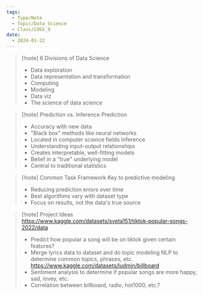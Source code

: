 ```yaml
---
tags:
  - Type/Note
  - Topic/Data_Science
  - Class/COGS_9
date:
  - 2024-01-22
---
```


> [!note] 6 Divisions of Data Science
> - Data exploration
> - Data representation and transformation
> - Computing
> - Modeling
> - Data viz
> - The science of data science

> [!note] Prediction vs. Inference
> Prediction
> - Accuracy with new data
> - "Black box" methods like neural networks
> - Located in computer science fields
> Inference
> - Understanding input-output relationships
> - Creates interpretable, well-fitting models
> - Belief in a "true" underlying model
> - Central to traditional statistics

> [!note] Common Task Framework
> Key to predictive modeling
> - Reducing prediction errors over time
> - Best algorithms vary with dataset type
> - Focus on results, not the data's true source

> [!note] Project Ideas
> https://www.kaggle.com/datasets/sveta151/tiktok-popular-songs-2022/data  
> - Predict how popular a song will be on tiktok given certain features?
> - Merge lyrics data to dataset and do topic modeling NLP to determine common topics, phrases, etc.
> https://www.kaggle.com/datasets/ludmin/billboard  
> - Sentiment analysis to determine if popular songs are more happy, sad, lovey, etc.
> - Correlation between billboard, radio, hot1000, etc.?
